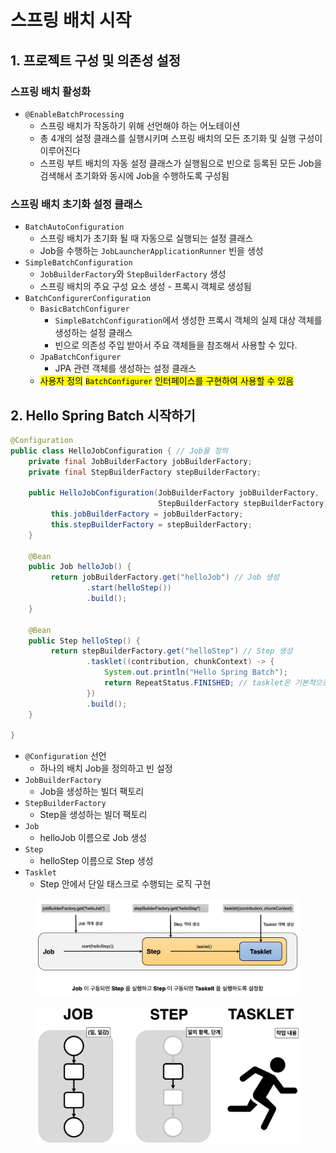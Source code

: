 # 스프링 배치 시작

## 1. 프로젝트 구성 및 의존성 설정

### 스프링 배치 활성화

* `@EnableBatchProcessing`&#x20;
  * 스프링 배치가 작동하기 위해 선언해야 하는 어노테이션
  * 총 4개의 설정 클래스를 실행시키며 스프링 배치의 모든 초기화 및 실행 구성이 이루어진다
  * 스프링 부트 배치의 자동 설정 클래스가 실행됨으로 빈으로 등록된 모든 Job을 검색해서 초기화와 동시에 Job을 수행하도록 구성됨

### 스프링 배치 초기화 설정 클래스

* `BatchAutoConfiguration`
  * 스프링 배치가 초기화 될 때 자동으로 실행되는 설정 클래스
  * Job을 수행하는 `JobLauncherApplicationRunner` 빈을 생성
* `SimpleBatchConfiguration`
  * `JobBuilderFactory`와 `StepBuilderFactory` 생성
  * 스프링 배치의 주요 구성 요소 생성 - 프록시 객체로 생성됨
* `BatchConfigurerConfiguration`
  * `BasicBatchConfigurer`
    * `SimpleBatchConfiguration`에서 생성한 프록시 객체의 실제 대상 객체를 생성하는 설정 클래스
    * 빈으로 의존성 주입 받아서 주요 객체들을 참조해서 사용할 수 있다.
  * `JpaBatchConfigurer`
    * JPA 관련 객체를 생성하는 설정 클래스
  * <mark style="background-color:yellow;">사용자 정의</mark> <mark style="background-color:yellow;"></mark><mark style="background-color:yellow;">`BatchConfigurer`</mark> <mark style="background-color:yellow;"></mark><mark style="background-color:yellow;">인터페이스를 구현하여 사용할 수 있음</mark>

## 2. Hello Spring Batch 시작하기

```java
@Configuration
public class HelloJobConfiguration { // Job을 정의
    private final JobBuilderFactory jobBuilderFactory;
    private final StepBuilderFactory stepBuilderFactory;
    
    public HelloJobConfiguration(JobBuilderFactory jobBuilderFactory, 
                                 StepBuilderFactory stepBuilderFactory) {
         this.jobBuilderFactory = jobBuilderFactory;
         this.stepBuilderFactory = stepBuilderFactory;
    }
    
    @Bean
    public Job helloJob() {
         return jobBuilderFactory.get("helloJob") // Job 생성
                 .start(helloStep())
                 .build();
    }
    
    @Bean
    public Step helloStep() {
         return stepBuilderFactory.get("helloStep") // Step 생성
                 .tasklet((contribution, chunkContext) -> {
                     System.out.println("Hello Spring Batch");
                     return RepeatStatus.FINISHED; // tasklet은 기본적으로 무한 반복이지만 RepeatStatus.FINISHED 또는 null을 리턴해주면 1번만 실행하고 종료한다.
                 })
                 .build();
    }
    
}
```

* `@Configuration` 선언
  * 하나의 배치 Job을 정의하고 빈 설정
* `JobBuilderFactory`
  * Job을 생성하는 빌더 팩토리
* `StepBuilderFactory`
  * Step을 생성하는 빌더 팩토리
* `Job`
  * helloJob 이름으로 Job 생성
* `Step`
  * helloStep 이름으로 Step 생성
* `Tasklet`
  * Step 안에서 단일 태스크로 수행되는 로직 구현

<figure><img src="../../.gitbook/assets/image.png" alt=""><figcaption></figcaption></figure>

<figure><img src="../../.gitbook/assets/image (4).png" alt=""><figcaption></figcaption></figure>
